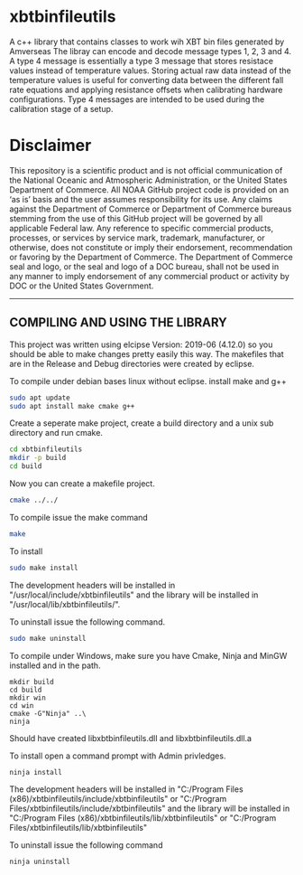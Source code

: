 # xbtbinfileutils
A c++ library that contains classes to work wih XBT bin files generated by Amverseas
The libray can encode and decode message types 1, 2, 3 and 4.
A type 4 message is essentially a type 3 message that stores resistace values instead of temperature values.
Storing actual raw data instead of the temperature values is useful for converting data between the different fall rate equations and applying resistance offsets when calibrating hardware configurations.
Type 4 messages are intended to be used during the calibration stage of a setup.



Disclaimer
==========
This repository is a scientific product and is not official communication of the National Oceanic and
Atmospheric Administration, or the United States Department of Commerce. All NOAA GitHub project code is
provided on an ‘as is’ basis and the user assumes responsibility for its use. Any claims against the Department of
Commerce or Department of Commerce bureaus stemming from the use of this GitHub project will be governed
by all applicable Federal law. Any reference to specific commercial products, processes, or services by service
mark, trademark, manufacturer, or otherwise, does not constitute or imply their endorsement, recommendation or
favoring by the Department of Commerce. The Department of Commerce seal and logo, or the seal and logo of a
DOC bureau, shall not be used in any manner to imply endorsement of any commercial product or activity by
DOC or the United States Government.

-----------------------------------
**COMPILING AND USING THE LIBRARY**
------------------------------------
This project was written using elcipse Version: 2019-06 (4.12.0) so you should be able to make changes 
pretty easily this way. The makefiles that are in the Release and Debug directories were created by eclipse.

To compile under debian bases linux without eclipse.
install make and g++
```bash
sudo apt update
sudo apt install make cmake g++
```

Create a seperate make project, create a build directory and a unix sub directory and run cmake.

```bash
cd xbtbinfileutils
mkdir -p build
cd build
```
Now you can create a makefile project.
```bash
cmake ../../
```
To compile issue the make command
```bash
make
```

To install 
```bash
sudo make install
```
The development headers will be installed in "/usr/local/include/xbtbinfileutils" and the library
will be installed in "/usr/local/lib/xbtbinfileutils/".

To uninstall issue the following command.
```bash
sudo make uninstall
```

To compile under Windows, make sure you have Cmake, Ninja and MinGW installed and in the path.

```windows
mkdir build
cd build
mkdir win
cd win
cmake -G"Ninja" ..\
ninja
```
Should have created libxbtbinfileutils.dll and libxbtbinfileutils.dll.a

To install open a command prompt with Admin privledges.
```windows
ninja install
```
The development headers will be installed in "C:/Program Files (x86)/xbtbinfileutils/include/xbtbinfileutils" or
"C:/Program Files/xbtbinfileutils/include/xbtbinfileutils" and the library will be installed in "C:/Program Files (x86)/xbtbinfileutils/lib/xbtbinfileutils" or "C:/Program Files/xbtbinfileutils/lib/xbtbinfileutils"

To uninstall issue the following command
```windows
ninja uninstall
```

